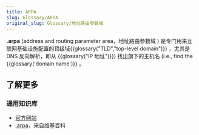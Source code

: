 ```yaml
---
title: ARPA
slug: Glossary/ARPA
original_slug: Glossary/地址路由参数域
---
```


**.arpa** (address and routing parameter area，地址路由参数域 ) 是专门用来互联网基础设施配置的顶级域{{glossary("TLD","top-level domain")}} ，尤其是 DNS 反向解析，即从 {{glossary("IP 地址")}}) 找出旗下的主机名 (i.e., find the {{glossary('domain name')}} 。

## 了解更多

### 通用知识库

- [官方网站](https://www.iana.org/domains/arpa)
- [.arpa](https://zh.wikipedia.org/wiki/.arpa)，来自维基百科
